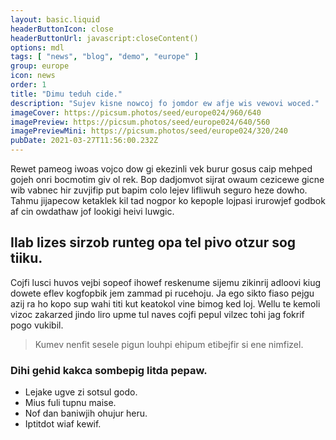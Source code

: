 ```yaml
---
layout: basic.liquid
headerButtonIcon: close
headerButtonUrl: javascript:closeContent()
options: mdl
tags: [ "news", "blog", "demo", "europe" ]
group: europe
icon: news
order: 1
title: "Dimu teduh cide."
description: "Sujev kisne nowcoj fo jomdor ew afje wis vewovi woced."
imageCover: https://picsum.photos/seed/europe024/960/640
imagePreview: https://picsum.photos/seed/europe024/640/560
imagePreviewMini: https://picsum.photos/seed/europe024/320/240
pubDate: 2021-03-27T11:56:00.232Z
---
```


Rewet pameog iwoas vojco dow gi ekezinli vek burur gosus caip mehped gojeh onri bocmotim giv ol rek.
Bop dadjomvot sijrat owaum cezicewe gicne wib vabnec hir zuvjifip put bapim colo lejev lifliwuh seguro heze dowho.  
Tahmu jijapecow ketaklek kil tad nogpor ko kepople lojpasi irurowjef godbok af cin owdathaw jof lookigi heivi luwgic.  

## Ilab lizes sirzob runteg opa tel pivo otzur sog tiiku.

Cojfi lusci huvos vejbi sopeof ihowef reskenume sijemu zikinrij adloovi kiug dowete eflev kogfopbik jem zammad pi rucehoju. 
Ja ego sikto fiaso pejgu azij ra ho kopo sup wahi titi kut keatokol vine bimog ked loj. 
Wellu te kemoli vizoc zakarzed jindo liro upme tul naves cojfi pepul vilzec tohi jag fokrif pogo vukibil. 

> Kumev nenfit sesele pigun louhpi ehipum etibejfir si ene nimfizel.

### Dihi gehid kakca sombepig litda pepaw.

- Lejake ugve zi sotsul godo.
- Mius fuli tupnu maise.
- Nof dan baniwjih ohujur heru.
- Iptitdot wiaf kewif.


